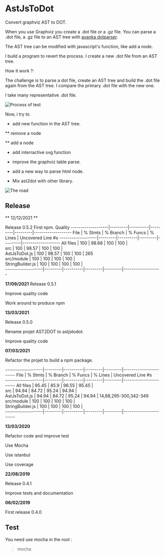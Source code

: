 # AstJsToDot
Convert graphviz AST to DOT.

When you use Graphviz you create a .dot file or a .gz file.
You can parse a .dot file, a .gz file to an AST tree with 
[avanka dotparser](https://github.com/anvaka/dotparser).

The AST tree can be modified with javascript's function, like add a node.

I build a program to revert the process.
I create a new .dot file from an AST tree.

How it work ?:

The challenge is to parse a dot file, create an AST tree and build the .dot file again from the AST tree.
I compare the primary .dot file with the new one.

I take many representative .dot file.


![Process of test](./documentation/description3.png)


Now, i try to 
* add new function in the AST tree.

** remove a node

** add a node

* add interractive svg function
* improve the graphviz table parse.

* add a new way to parse html node.

* Mix ast2dot with other library.
  
![The road](./documentation/Chaine.png)

Release
-----------------
** 12/12/2021 **

Release 0.5.2
First npm.
Quality
-------------------|---------|----------|---------|---------|-------------------
File               | % Stmts | % Branch | % Funcs | % Lines | Uncovered Line #s 
-------------------|---------|----------|---------|---------|-------------------
All files          |     100 |    98.68 |     100 |     100 |                   
 src               |     100 |    98.57 |     100 |     100 |                   
  AstJsToDot.js    |     100 |    98.57 |     100 |     100 | 265               
 src/module        |     100 |      100 |     100 |     100 |                   
  StringBuilder.js |     100 |      100 |     100 |     100 |                   
-------------------|---------|----------|---------|---------|-------------------

**17/09/2021**
Release 0.5.1

Improve quality code

Work around to produce npm

**13/03/2021**

Release 0.5.0

Rename projet AST2DOT to astjstodot.

Improve quality code

**07/03/2021**

Refactor the projet to build a npm package.

-------------------|---------|----------|---------|---------|-----------------------
File               | % Stmts | % Branch | % Funcs | % Lines | Uncovered Line #s     
-------------------|---------|----------|---------|---------|-----------------------
All files          |   95.45 |     85.9 |   96.55 |   95.45 |                       
 src               |   94.94 |    84.72 |   95.24 |   94.94 |                       
  AstJsToDot.js    |   94.94 |    84.72 |   95.24 |   94.94 | 14,88,295-300,342-349 
 src/module        |     100 |      100 |     100 |     100 |                       
  StringBuilder.js |     100 |      100 |     100 |     100 |                       
-------------------|---------|----------|---------|---------|-----------------------

**13/03/2020**

Refactor code and improve test

Use Mocha

Use istanbul

Use coverage

**22/08/2019**

Release 0.4.1

Improve tests and documentation

**06/02/2019**

First release 0.4.0

Test
-----------------
You need use mocha
in the root :
>mocha
